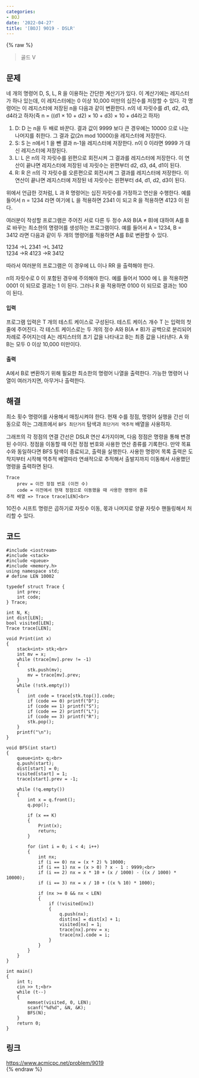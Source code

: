 ```yaml
---
categories:
- BOJ
date: '2022-04-27'
title: '[BOJ] 9019 - DSLR'
---
```


{% raw %}
> 골드 V<br>

## 문제
네 개의 명령어 D, S, L, R 을 이용하는 간단한 계산기가 있다. 이 계산기에는 레지스터가 하나 있는데, 이 레지스터에는 0 이상 10,000 미만의 십진수를 저장할 수 있다. 각 명령어는 이 레지스터에 저장된 n을 다음과 같이 변환한다. n의 네 자릿수를 d1, d2, d3, d4라고 하자(즉 n = ((d1  × 10 + d2) × 10 + d3) × 10 + d4라고 하자)

1.  D: D 는 n을 두 배로 바꾼다. 결과 값이 9999 보다 큰 경우에는 10000 으로 나눈 나머지를 취한다. 그 결과 값(2n mod 10000)을 레지스터에 저장한다.
2.  S: S 는 n에서 1 을 뺀 결과 n-1을 레지스터에 저장한다. n이 0 이라면 9999 가 대신 레지스터에 저장된다.
3.  L: L 은 n의 각 자릿수를 왼편으로 회전시켜 그 결과를 레지스터에 저장한다. 이 연산이 끝나면 레지스터에 저장된 네 자릿수는 왼편부터 d2, d3, d4, d1이 된다.
4.  R: R 은 n의 각 자릿수를 오른편으로 회전시켜 그 결과를 레지스터에 저장한다. 이 연산이 끝나면 레지스터에 저장된 네 자릿수는 왼편부터 d4, d1, d2, d3이 된다.

위에서 언급한 것처럼, L 과 R 명령어는 십진 자릿수를 가정하고 연산을 수행한다. 예를 들어서 n = 1234 라면 여기에 L 을 적용하면 2341 이 되고 R 을 적용하면 4123 이 된다.

여러분이 작성할 프로그램은 주어진 서로 다른 두 정수 A와 B(A ≠ B)에 대하여 A를 B로 바꾸는 최소한의 명령어를 생성하는 프로그램이다. 예를 들어서 A = 1234, B = 3412 라면 다음과 같이 두 개의 명령어를 적용하면 A를 B로 변환할 수 있다.

1234 →L  2341 →L  3412  
1234 →R  4123 →R  3412

따라서 여러분의 프로그램은 이 경우에 LL 이나 RR 을 출력해야 한다.

n의 자릿수로 0 이 포함된 경우에 주의해야 한다. 예를 들어서 1000 에 L 을 적용하면 0001 이 되므로 결과는 1 이 된다. 그러나 R 을 적용하면 0100 이 되므로 결과는 100 이 된다.

#### 입력
프로그램 입력은 T 개의 테스트 케이스로 구성된다. 테스트 케이스 개수 T 는 입력의 첫 줄에 주어진다. 각 테스트 케이스로는 두 개의 정수 A와 B(A ≠ B)가 공백으로 분리되어 차례로 주어지는데 A는 레지스터의 초기 값을 나타내고 B는 최종 값을 나타낸다. A 와 B는 모두 0 이상 10,000 미만이다.

#### 출력
A에서 B로 변환하기 위해 필요한 최소한의 명령어 나열을 출력한다. 가능한 명령어 나열이 여러가지면, 아무거나 출력한다.

##  해결
최소 횟수 명령어를 사용해서 매칭시켜야 한다. 현재 수를 정점, 명령어 실행을 간선 이동으로 하는 그래프에서 `BFS 최단거리` 탐색과 `최단거리 역추적` 배열을 사용하자.

그래프의 각 정점의 연결 간선은 DSLR 연산 4가지이며, 다음 정점은 명령을 통해 변경된 수이다. 정점을 이동할 때 이전 정점 번호와 사용한 연산 종류를 기록한다. 만약 목표 수와 동일하다면 BFS 탐색이 종료되고, 출력을 실행한다. 사용한 명령어 목록 출력은 도착지부터 시작해 역추적 배열따라 연쇄적으로 추적해서 출발지까지 이동해서 사용했던 명령을 출력하면 된다.

```
Trace
	prev = 이전 정점 번호 (이전 수)
	code = 이전에서 현재 정점으로 이동했을 때 사용한 명령어 종류
추적 배열 => Trace trace[LEN]<br>
```

10진수 시프트 명령은 곱하기로 자릿수 이동, 몫과 나머지로 양끝 자릿수 핸들링해서 처리할 수 있다.

## 코드
```
#include <iostream>
#include <stack>
#include <queue>
#include <memory.h>
using namespace std;
# define LEN 10002

typedef struct Trace {
	int prev;
	int code;
} Trace;

int N, K;
int dist[LEN];
bool visited[LEN];
Trace trace[LEN];

void Print(int x)
{
	stack<int> stk;<br>
	int mv = x;
	while (trace[mv].prev != -1)
	{
		stk.push(mv);
		mv = trace[mv].prev;
	}
	while (!stk.empty())
	{
		int code = trace[stk.top()].code;
		if (code == 0) printf("D");
		if (code == 1) printf("S");
		if (code == 2) printf("L");
		if (code == 3) printf("R");
		stk.pop();
	}
	printf("\n");
}

void BFS(int start)
{
	queue<int> q;<br>
	q.push(start);
	dist[start] = 0;
	visited[start] = 1;
	trace[start].prev = -1;

	while (!q.empty())
	{
		int x = q.front();
		q.pop();

		if (x == K)
		{
			Print(x);
			return;
		}

		for (int i = 0; i < 4; i++)
		{
			int nx;
			if (i == 0) nx = (x * 2) % 10000;
			if (i == 1) nx = (x > 0) ? x - 1 : 9999;<br>
			if (i == 2) nx = x * 10 + (x / 1000) - ((x / 1000) * 10000);
			if (i == 3) nx = x / 10 + ((x % 10) * 1000);

			if (nx >= 0 && nx < LEN)
			{
				if (!visited[nx])
				{
					q.push(nx);
					dist[nx] = dist[x] + 1;
					visited[nx] = 1;
					trace[nx].prev = x;
					trace[nx].code = i;
				}
			}
		}
	}
}

int main()
{
	int t;
	cin >> t;<br>
	while (t--)
	{
		memset(visited, 0, LEN);
		scanf("%d%d", &N, &K);
		BFS(N);
	}
	return 0;
}
```

## 링크
https://www.acmicpc.net/problem/9019<br>
{% endraw %}